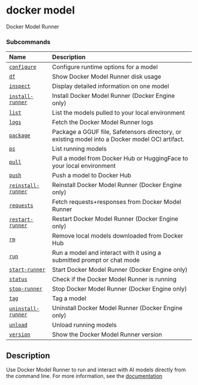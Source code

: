 # docker model

<!---MARKER_GEN_START-->
Docker Model Runner

### Subcommands

| Name                                            | Description                                                                                     |
|:------------------------------------------------|:------------------------------------------------------------------------------------------------|
| [`configure`](model_configure.md)               | Configure runtime options for a model                                                           |
| [`df`](model_df.md)                             | Show Docker Model Runner disk usage                                                             |
| [`inspect`](model_inspect.md)                   | Display detailed information on one model                                                       |
| [`install-runner`](model_install-runner.md)     | Install Docker Model Runner (Docker Engine only)                                                |
| [`list`](model_list.md)                         | List the models pulled to your local environment                                                |
| [`logs`](model_logs.md)                         | Fetch the Docker Model Runner logs                                                              |
| [`package`](model_package.md)                   | Package a GGUF file, Safetensors directory, or existing model into a Docker model OCI artifact. |
| [`ps`](model_ps.md)                             | List running models                                                                             |
| [`pull`](model_pull.md)                         | Pull a model from Docker Hub or HuggingFace to your local environment                           |
| [`push`](model_push.md)                         | Push a model to Docker Hub                                                                      |
| [`reinstall-runner`](model_reinstall-runner.md) | Reinstall Docker Model Runner (Docker Engine only)                                              |
| [`requests`](model_requests.md)                 | Fetch requests+responses from Docker Model Runner                                               |
| [`restart-runner`](model_restart-runner.md)     | Restart Docker Model Runner (Docker Engine only)                                                |
| [`rm`](model_rm.md)                             | Remove local models downloaded from Docker Hub                                                  |
| [`run`](model_run.md)                           | Run a model and interact with it using a submitted prompt or chat mode                          |
| [`start-runner`](model_start-runner.md)         | Start Docker Model Runner (Docker Engine only)                                                  |
| [`status`](model_status.md)                     | Check if the Docker Model Runner is running                                                     |
| [`stop-runner`](model_stop-runner.md)           | Stop Docker Model Runner (Docker Engine only)                                                   |
| [`tag`](model_tag.md)                           | Tag a model                                                                                     |
| [`uninstall-runner`](model_uninstall-runner.md) | Uninstall Docker Model Runner (Docker Engine only)                                              |
| [`unload`](model_unload.md)                     | Unload running models                                                                           |
| [`version`](model_version.md)                   | Show the Docker Model Runner version                                                            |



<!---MARKER_GEN_END-->

## Description

Use Docker Model Runner to run and interact with AI models directly from the command line.
For more information, see the [documentation](https://docs.docker.com/ai/model-runner/)
